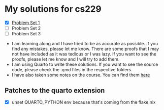 # My solutions for cs229

- [x] [Problem Set 1](./pset1/solution.qmd)
- [ ] Problem Set 2
- [ ] Problem Set 3

* I am learning along and I have tried to be as accurate as possible. If you find any mistakes, please let me know. There are some proofs that I may not have included as it was tedious
  or I was lazy. If you want to see the proofs, please let me know and I will try to add them.
* I am using Quarto to write these solutions. If you want to see the source code, please check the .qmd files in the respective folders.
* I have also taken some notes on the course. You can find them [here](my-notes.qmd)

## Patches to the quarto extension

- [x] unset QUARTO_PYTHON env because that's coming from the flake.nix